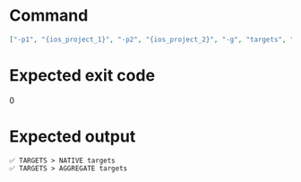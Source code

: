 # Command
```json
["-p1", "{ios_project_1}", "-p2", "{ios_project_2}", "-g", "targets", "-t", "Project", "-f", "console", "-v"]
```

# Expected exit code
0

# Expected output
```
✅ TARGETS > NATIVE targets
✅ TARGETS > AGGREGATE targets


```
